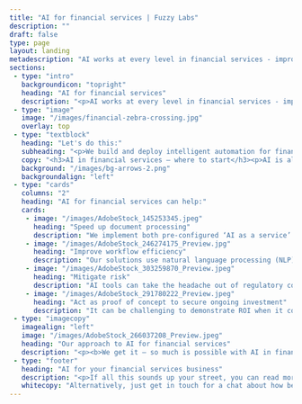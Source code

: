 ```yaml
---
title: "AI for financial services | Fuzzy Labs"
description: ""
draft: false
type: page
layout: landing
metadescription: "AI works at every level in financial services - improving the customer experience, automating processes and managing compliance and risk. For both the front and back office, the right AI tools transform efficiency, and power better decision making. Complex problem or simple process: we’ve got the right AI tools for the job."
sections:
 - type: "intro"
   backgroundicon: "topright"
   heading: "AI for financial services"
   description: "<p>AI works at every level in financial services - improving the customer experience, automating processes and managing compliance and risk. For both the front and back office, the right AI tools transform efficiency, and power better decision making. Complex problem or simple process: we’ve got the right AI tools for the job.</p>"
 - type: "image"
   image: "/images/financial-zebra-crossing.jpg"
   overlay: top
 - type: "textblock"
   heading: "Let's do this:"
   subheading: "<p>We build and deploy intelligent automation for financial services, to transform efficiency in both the front and back office.</p>"
   copy: "<h3>AI in financial services – where to start</h3><p>AI is already doing clever things throughout financial services. From the simplest AI powered chatbot personalising the customer experience, through to complex machine learning algorithms for real-time fraud identification, intelligent automation is already here to stay.</p><p>You don’t have to start big to reap the benefits of deploying AI. Building an operation fit for the future is done from the ground up, automating legacy processes and removing low-value repetitive tasks. This in turn reduces errors, and ultimately powers higher value decision making throughout the decision chain.</p><p>AI tools can review thousands of paper documents in seconds, or analyse text and numerical data across disparate sources. It can help make new connections, identify patterns and make personalised recommendations on a scale simply not possible manually.</p><p>The good news? Fuzzy Labs can recommend the next step on the AI journey for your business, whatever stage you are at.</p>"
   background: "/images/bg-arrows-2.png"
   backgroundalign: "left"
 - type: "cards"
   columns: "2"
   heading: "AI for financial services can help:"
   cards:
    - image: "/images/AdobeStock_145253345.jpeg"
      heading: "Speed up document processing"
      description: "We implement both pre-configured ‘AI as a service’ cloud technologies, and custom built text analysis solutions for faster document processing. Using optical character recognition (OCR), our tools can quickly extract and process data, bypassing slow manual processes."
    - image: "/images/AdobeStock_246274175_Preview.jpg"
      heading: "Improve workflow efficiency"
      description: "Our solutions use natural language processing (NLP) and sentiment analysis to first understand, then categorise documents and inputs. Digitising this process allows much greater scope for automating the correct response, streamlining workflows and reducing overheads."
    - image: "/images/AdobeStock_303259870_Preview.jpeg"
      heading: "Mitigate risk"
      description: "AI tools can take the headache out of regulatory compliance. Using a powerful combination of data warehousing and robotic process automation (RPA), our solutions can quickly and accurately connect vast amounts of data from multiple sources. It’s more accurate than humans, with fewer errors – for reduced risk all round."
    - image: "/images/AdobeStock_291780222_Preview.jpeg"
      heading: "Act as proof of concept to secure ongoing investment"
      description: "It can be challenging to demonstrate ROI when it comes to investing in AI capability, especially where legacy operating models don’t favour innovation. Fuzzy Labs work in an iterative and agile way. We customise our approach, building low-cost solutions to quickly demonstrate proof of concept, leveraging our technical expertise to lower the barrier to entry for AI innovation in fintech."
 - type: "imagecopy"
   imagealign: "left"
   image: "/images/AdobeStock_266037208_Preview.jpeg"
   heading: "Our approach to AI for financial services"
   description: "<p><b>We get it – so much is possible with AI in finance, but changing course can be a long process. Implementing new technologies may also require radical shifts in culture, people, skills and approach, which doesn’t happen overnight.</b></p><p>Our philosophy at Fuzzy Labs is always to keep things as straightforward as possible. We work with you to get clear on where you want to be, then roadmap simple steps on how to put in place the right AI solution and get there, faster, whatever the appetite for innovation.</p><p>From simply testing a quick automation hypothesis, through to implementing a complete end-to-end in house solution, we scale our approach to give you the biggest and best result for your budget.</p><p>There’s no one-size-fits-all solution when it comes to deploying AI, which is why we’ve developed our flexible AI Blueprint framework. It’s a structured process, which allows us to fully understand the opportunities for smarter technologies, and work in partnership with our clients to build a robust business case for progress.</p>"
 - type: "footer"
   heading: "AI for your financial services business"
   description: "<p>If all this sounds up your street, you can read more about how Fuzzy Labs work with financial businesses like yours in our whitepaper, ‘Navigating AI in Financial Services’, where we cover all these areas in much more detail.</p><p><a href='/'>Download our whitepaper</a></p>"
   whitecopy: "Alternatively, just get in touch for a chat about how best to integrate AI into your business. We’d love to help."
---
```

